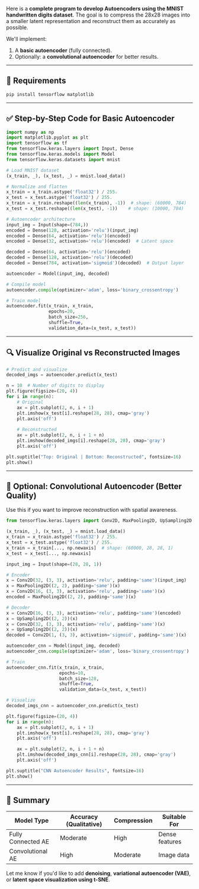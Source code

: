 Here is a **complete program to develop Autoencoders using the MNIST handwritten digits dataset**. The goal is to compress the 28x28 images into a smaller latent representation and reconstruct them as accurately as possible.

We'll implement:

1. A **basic autoencoder** (fully connected).
2. Optionally: a **convolutional autoencoder** for better results.

---

## 🧪 Requirements

```bash
pip install tensorflow matplotlib
```

---

## ✅ Step-by-Step Code for Basic Autoencoder

```python
import numpy as np
import matplotlib.pyplot as plt
import tensorflow as tf
from tensorflow.keras.layers import Input, Dense
from tensorflow.keras.models import Model
from tensorflow.keras.datasets import mnist

# Load MNIST dataset
(x_train, _), (x_test, _) = mnist.load_data()

# Normalize and flatten
x_train = x_train.astype('float32') / 255.
x_test = x_test.astype('float32') / 255.
x_train = x_train.reshape((len(x_train), -1))  # shape: (60000, 784)
x_test = x_test.reshape((len(x_test), -1))    # shape: (10000, 784)

# Autoencoder architecture
input_img = Input(shape=(784,))
encoded = Dense(128, activation='relu')(input_img)
encoded = Dense(64, activation='relu')(encoded)
encoded = Dense(32, activation='relu')(encoded)  # Latent space

decoded = Dense(64, activation='relu')(encoded)
decoded = Dense(128, activation='relu')(decoded)
decoded = Dense(784, activation='sigmoid')(decoded)  # Output layer

autoencoder = Model(input_img, decoded)

# Compile model
autoencoder.compile(optimizer='adam', loss='binary_crossentropy')

# Train model
autoencoder.fit(x_train, x_train,
                epochs=20,
                batch_size=256,
                shuffle=True,
                validation_data=(x_test, x_test))
```

---

## 🔍 Visualize Original vs Reconstructed Images

```python
# Predict and visualize
decoded_imgs = autoencoder.predict(x_test)

n = 10  # Number of digits to display
plt.figure(figsize=(20, 4))
for i in range(n):
    # Original
    ax = plt.subplot(2, n, i + 1)
    plt.imshow(x_test[i].reshape(28, 28), cmap='gray')
    plt.axis('off')
    
    # Reconstructed
    ax = plt.subplot(2, n, i + 1 + n)
    plt.imshow(decoded_imgs[i].reshape(28, 28), cmap='gray')
    plt.axis('off')

plt.suptitle("Top: Original | Bottom: Reconstructed", fontsize=16)
plt.show()
```

---

## 🚀 Optional: Convolutional Autoencoder (Better Quality)

Use this if you want to improve reconstruction with spatial awareness.

```python
from tensorflow.keras.layers import Conv2D, MaxPooling2D, UpSampling2D

(x_train, _), (x_test, _) = mnist.load_data()
x_train = x_train.astype('float32') / 255.
x_test = x_test.astype('float32') / 255.
x_train = x_train[..., np.newaxis]  # shape: (60000, 28, 28, 1)
x_test = x_test[..., np.newaxis]

input_img = Input(shape=(28, 28, 1))

# Encoder
x = Conv2D(32, (3, 3), activation='relu', padding='same')(input_img)
x = MaxPooling2D((2, 2), padding='same')(x)
x = Conv2D(16, (3, 3), activation='relu', padding='same')(x)
encoded = MaxPooling2D((2, 2), padding='same')(x)

# Decoder
x = Conv2D(16, (3, 3), activation='relu', padding='same')(encoded)
x = UpSampling2D((2, 2))(x)
x = Conv2D(32, (3, 3), activation='relu', padding='same')(x)
x = UpSampling2D((2, 2))(x)
decoded = Conv2D(1, (3, 3), activation='sigmoid', padding='same')(x)

autoencoder_cnn = Model(input_img, decoded)
autoencoder_cnn.compile(optimizer='adam', loss='binary_crossentropy')

# Train
autoencoder_cnn.fit(x_train, x_train,
                    epochs=10,
                    batch_size=128,
                    shuffle=True,
                    validation_data=(x_test, x_test))

# Visualize
decoded_imgs_cnn = autoencoder_cnn.predict(x_test)

plt.figure(figsize=(20, 4))
for i in range(n):
    ax = plt.subplot(2, n, i + 1)
    plt.imshow(x_test[i].reshape(28, 28), cmap='gray')
    plt.axis('off')

    ax = plt.subplot(2, n, i + 1 + n)
    plt.imshow(decoded_imgs_cnn[i].reshape(28, 28), cmap='gray')
    plt.axis('off')

plt.suptitle("CNN Autoencoder Results", fontsize=16)
plt.show()
```

---

## 📌 Summary

| Model Type         | Accuracy (Qualitative) | Compression | Suitable For   |
| ------------------ | ---------------------- | ----------- | -------------- |
| Fully Connected AE | Moderate               | High        | Dense features |
| Convolutional AE   | High                   | Moderate    | Image data     |

Let me know if you'd like to add **denoising**, **variational autoencoder (VAE)**, or **latent space visualization using t-SNE**.
